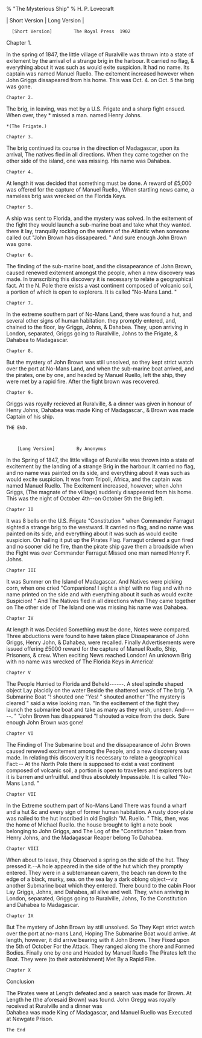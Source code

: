 % "The Mysterious Ship" 
%  H. P. Lovecraft

        

  

  |   Short Version   |   Long Version   |    

  

      [Short Version]        The Royal Press  1902    

  Chapter 1.    

In the spring of 1847, the little village of Ruralville was thrown into a state of exitement by the
arrival of a strange brig in the harbour. It carried no flag, & everything about it was such as
would exite suspicion. It had no name. Its captain was named Manuel Ruello. The exitement increased
however when John Griggs dissapeared from his home. This was Oct. 4. on Oct. 5 the brig was
gone.  

    Chapter 2.    

The brig, in leaving, was met by a U.S. Frigate and a sharp fight ensued. When
over, they  *   missed a man. named Henry Johns.  

    *(The Frigate.)    

    Chapter 3.    

The brig continued its course in the direction of Madagascar, upon its arrival,
The natives fled in all directions. When they came together on the other side of the island, one
was missing. His name was Dahabea.  

    Chapter 4.    

At length it was decided that something must be done. A reward of &pound;5,000 was
offered for the capture of Manuel Ruello., When startling news came, a nameless brig was wrecked on
the Florida Keys.  

    Chapter 5.    

A ship was sent to Florida, and the mystery was solved. In the exitement of the
fight they would launch a sub-marine boat and take what they wanted. there it lay, tranquilly
rocking on the waters of the Atlantic when someone called out  "John Brown has
dissapeared. " And sure enough John Brown was gone.  

    Chapter 6.    

The finding of the sub-marine boat, and the dissapearance of John Brown, caused
renewed exitement amongst the people, when a new discovery was made. In transcribing this discovery
it is necessary to relate a geographical fact. At the N. Pole there exists a vast continent
composed of volcanic soil, a portion of which is open to explorers. It is called  "No-Mans
Land. "  

    Chapter 7.    

In the extreme southern part of No-Mans Land, there was found a hut, and several
other signs of human habitation. they promptly entered, and, chained to the floor, lay Griggs,
Johns, & Dahabea. They, upon arriving in London, separated, Griggs going to Ruralville, Johns
to the Frigate, & Dahabea to Madagascar.  

    Chapter 8.    

But the mystery of John Brown was still unsolved, so they kept strict watch over
the port at No-Mans Land, and when the sub-marine boat arrived, and the pirates, one by one, and
headed by Manuel Ruello, left the ship, they were met by a rapid fire. After the fight brown was
recovered.  

    Chapter 9.    

Griggs was royally recieved at Ruralville, & a dinner was given in honour of
Henry Johns, Dahabea was made King of Madagascar., & Brown was made Captain of his ship.  

    THE END.    

  

        [Long Version]        By Anonymus    

In the Spring of 1847, the little village of Ruralville was thrown into a state of excitement by
the landing of a strange Brig in the harbour. It carried no flag, and no name was painted on its
side, and everything about it was such as would excite suspicion. It was from Tripoli, Africa, and
the captain was named Manuel Ruello. The Excitement increased, however; when John Griggs, (The
magnate of the villiage) suddenly disappeared from his home. This was the night of October
4th--on October 5th the Brig left.  

    Chapter II    

It was 8 bells on the U.S. Frigate  "Constitution " when Commander Farragut sighted a
strange brig to the westward. It carried no flag, and no name was painted on its side, and
everything about it was such as would excite suspicion. On hailing it put up the Pirates Flag.
Farragut ordered a gun fired and no sooner did he fire, than the pirate ship gave them a
broadside when the Fight was over Commander Farragut Missed one man named Henry F. Johns.  

    Chapter III    

It was Summer on the Island of Madagascar. And Natives were picking corn, when one cried
 "Companions! I sight a ship! with no flag and with no name printed on the side and with
everything about it such as would excite Suspicion! " And The Natives fled in all directions
when They came together on The other side of The Island one was missing his name was Dahabea.  

    Chapter IV    

At length it was Decided Something must be done, Notes were compared. Three abductions were found
to have taken place Dissapearance of John Griggs, Henry John, & Dahabea, were recalled. Finally
Advertisements were issued offering &pound;5000 reward for the capture of Manuel Ruello, Ship,
Prisoners, & crew. When exciting News reached London! An unknown Brig with no name was wrecked
of The Florida Keys in America!  

    Chapter V    

The People Hurried to Florida and Beheld------. A steel spindle shaped object Lay
placidly on the water Beside the shattered wreck of The brig.  "A Submarine Boat "!
shouted one  "Yes! " shouted another  "The mystery is cleared " said a wise
looking man.  "In the excitement of the fight they launch the submarine boat and take as many
as they wish, unseen. And------. "  "John Brown has disappeared "!
shouted a voice from the deck. Sure enough John Brown was gone!  

    Chapter VI    

The Finding of The Submarine boat and the dissapearance of John Brown caused renewed excitement
among the People, and a new discovery was made. In relating this discovery It is necessary to
relate a geographical Fact:-- At the North Pole there is supposed to exist a vast continent
composed of volcanic soil, a portion is open to travellers and explorers but it is barren and
unfruitful. and thus absolutely Impassable. It is called  "No-Mans Land. "  

    Chapter VII    

In the Extreme southern part of No-Mans Land There was found a wharf and a hut &c and every
sign of former human habitation. A rusty door-plate was nailed to the hut inscribed in old English
 "M. Ruello. " This, then, was the home of Michael Ruello. the house brought to light a
note book belonging to John Griggs, and The Log of the  "Constitution " taken from Henry
Johns, and the Madagascar Reaper belong To Dahabea.  

    Chapter VIII    

When about to leave, they Observed a spring on the side of the hut. They pressed it.--A hole
appeared in the side of the hut which they promptly entered. They were in a subterranean cavern,
the beach ran down to the edge of a black, murky, sea. on the sea lay a dark oblong
object--viz another Submarine boat which they entered. There bound to the cabin Floor Lay
Griggs, Johns, and Dahabea, all alive and well. They, when arriving in London, separated, Griggs
going to Ruralville, Johns, To the Constitution and Dahabea to Madagascar.  

    Chapter IX    

But The mystery of John Brown lay still unsolved. So They Kept strict watch over the port at
no-mans Land, Hoping The Submarine Boat would arrive. At length, however, it did arrive bearing
with it John Brown. They Fixed upon the 5th of October For the Attack. They ranged along the shore
and Formed Bodies. Finally one by one and Headed by Manuel Ruello The Pirates left the Boat. They
were (to their astonishment) Met By a Rapid Fire.  

    Chapter X    

  Conclusion    

The Pirates were at Length defeated and a search was made for Brown. At Length he (the aforesaid
Brown) was found. John Gregg was royally received at Ruralville and a dinner was  
  Dahabea was made King of Madagascar, and Manuel Ruello was Executed at Newgate
Prison.  

    The End  
